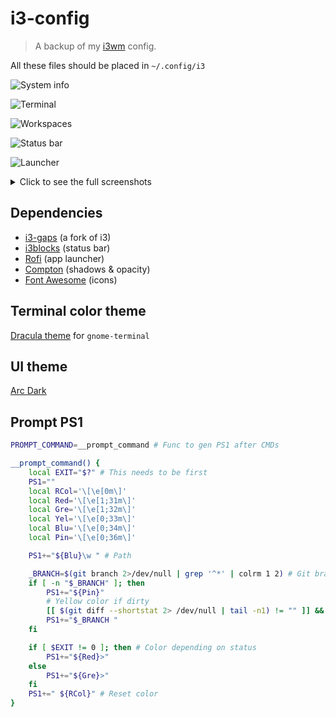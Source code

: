 # i3-config

> A backup of my [i3wm](https://i3wm.org/) config.

All these files should be placed in `~/.config/i3`

![System info](https://i.imgur.com/f2FhWmT.png)

![Terminal](https://i.imgur.com/6EvkVhF.png)

![Workspaces](https://i.imgur.com/D8fTUBR.png)

![Status bar](https://i.imgur.com/OkbKEpt.png)

![Launcher](https://i.imgur.com/ahM3xgL.png)

<details>
<summary>Click to see the full screenshots</summary>
	
![Screenshot](https://i.imgur.com/1mkvCdf.png)

![Screenshot](https://i.imgur.com/YXWsQTR.png)

</details>


## Dependencies

- [i3-gaps](https://github.com/Airblader/i3) (a fork of i3)
- [i3blocks](https://github.com/vivien/i3blocks) (status bar)
- [Rofi](https://github.com/DaveDavenport/rofi) (app launcher)
- [Compton](https://github.com/chjj/compton) (shadows & opacity)
- [Font Awesome](http://fontawesome.io/) (icons)


## Terminal color theme

[Dracula theme](https://github.com/Mayccoll/Gogh/blob/master/content/themes.md#dracula) for `gnome-terminal`


## UI theme

[Arc Dark](https://github.com/horst3180/arc-theme#arc-dark)


## Prompt PS1

```bash
PROMPT_COMMAND=__prompt_command # Func to gen PS1 after CMDs

__prompt_command() {
    local EXIT="$?" # This needs to be first
    PS1=""
    local RCol='\[\e[0m\]'
    local Red='\[\e[1;31m\]'
    local Gre='\[\e[1;32m\]'
    local Yel='\[\e[0;33m\]'
    local Blu='\[\e[0;34m\]'
    local Pin='\[\e[0;36m\]'

    PS1+="${Blu}\w " # Path

    _BRANCH=$(git branch 2>/dev/null | grep '^*' | colrm 1 2) # Git branch
    if [ -n "$_BRANCH" ]; then
    	PS1+="${Pin}"
    	# Yellow color if dirty
    	[[ $(git diff --shortstat 2> /dev/null | tail -n1) != "" ]] && PS1+="${Yel}"
    	PS1+="$_BRANCH "
	fi

    if [ $EXIT != 0 ]; then # Color depending on status
        PS1+="${Red}>"
    else
        PS1+="${Gre}>"
    fi
    PS1+=" ${RCol}" # Reset color
}

```

